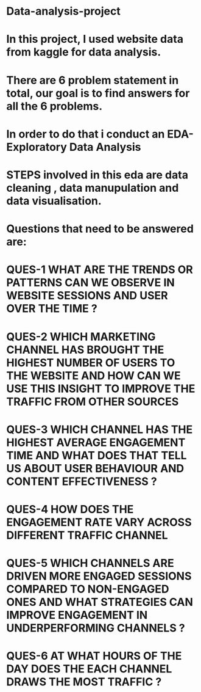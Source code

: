 # Data-analysis-project
# In this project, I used website data from kaggle for data analysis. 
# There are 6 problem statement in total, our goal is to find answers for all the 6 problems.
# In order to do that i conduct an EDA- Exploratory Data Analysis
# STEPS involved in this eda are data cleaning , data manupulation and data visualisation.
# Questions that need to be answered are:
# QUES-1 WHAT ARE THE TRENDS OR PATTERNS CAN WE OBSERVE IN WEBSITE SESSIONS AND USER OVER THE TIME ?
# QUES-2 WHICH MARKETING CHANNEL HAS BROUGHT THE HIGHEST NUMBER OF USERS TO THE WEBSITE AND HOW CAN WE USE THIS INSIGHT TO IMPROVE THE TRAFFIC FROM OTHER SOURCES
# QUES-3 WHICH CHANNEL HAS THE HIGHEST AVERAGE ENGAGEMENT TIME AND WHAT DOES THAT TELL US ABOUT USER BEHAVIOUR AND CONTENT EFFECTIVENESS ?
# QUES-4 HOW DOES THE ENGAGEMENT RATE VARY ACROSS DIFFERENT TRAFFIC CHANNEL 
# QUES-5 WHICH CHANNELS ARE DRIVEN MORE ENGAGED SESSIONS COMPARED TO NON-ENGAGED ONES AND WHAT STRATEGIES CAN IMPROVE ENGAGEMENT IN UNDERPERFORMING CHANNELS ?
# QUES-6 AT WHAT HOURS OF THE DAY DOES THE EACH CHANNEL DRAWS THE MOST TRAFFIC ?
